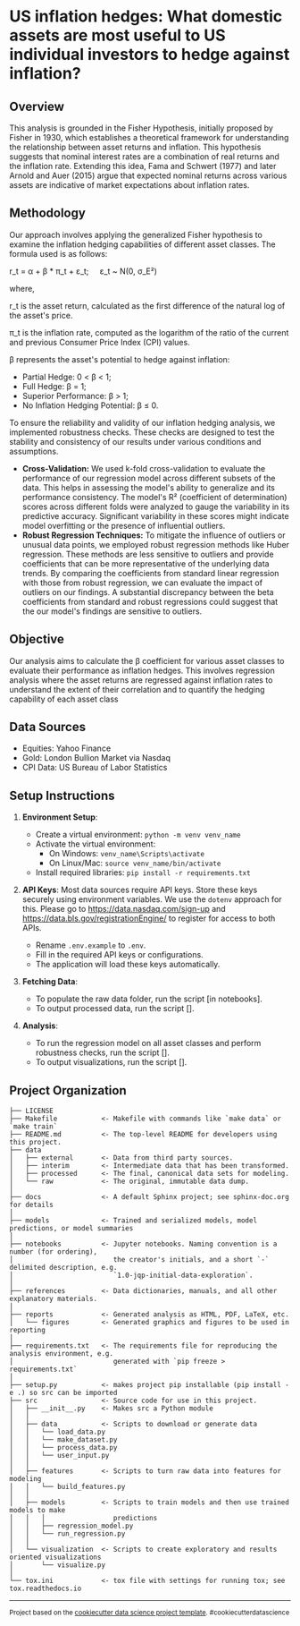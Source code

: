 US inflation hedges: What domestic assets are most useful to US individual investors to hedge against inflation?
==============================
## Overview

This analysis is grounded in the Fisher Hypothesis, initially proposed by Fisher in 1930, which establishes a theoretical framework for understanding the relationship between asset returns and inflation. This hypothesis suggests that nominal interest rates are a combination of real returns and the inflation rate. Extending this idea, Fama and Schwert (1977) and later Arnold and Auer (2015) argue that expected nominal returns across various assets are indicative of market expectations about inflation rates.

## Methodology

Our approach involves applying the generalized Fisher hypothesis to examine the inflation hedging capabilities of different asset classes. The formula used is as follows:

r_t = α + β * π_t + ε_t;&nbsp;&nbsp;&nbsp;&nbsp; ε_t ~ N(0, σ_E²)

where,

r_t is the asset return, calculated as the first difference of the natural log of the asset's price.

π_t is the inflation rate, computed as the logarithm of the ratio of the current and previous Consumer Price Index (CPI) values.

β represents the asset's potential to hedge against inflation:
   - Partial Hedge: 0 < β < 1;
   - Full Hedge: β = 1;
   - Superior Performance: β > 1;
   - No Inflation Hedging Potential: β ≤ 0.

To ensure the reliability and validity of our inflation hedging analysis, we implemented robustness checks. These checks are designed to test the stability and consistency of our results under various conditions and assumptions.
   - **Cross-Validation:** We used k-fold cross-validation to evaluate the performance of our regression model across different subsets of the data. This helps in assessing the model's ability to generalize and its performance consistency. The model's R² (coefficient of determination) scores across different folds were analyzed to gauge the variability in its predictive accuracy. Significant variability in these scores might indicate model overfitting or the presence of influential outliers.
   - **Robust Regression Techniques:** To mitigate the influence of outliers or unusual data points, we employed robust regression methods like Huber regression. These methods are less sensitive to outliers and provide coefficients that can be more representative of the underlying data trends. By comparing the coefficients from standard linear regression with those from robust regression, we can evaluate the impact of outliers on our findings. A substantial discrepancy between the beta coefficients from standard and robust regressions could suggest that the our model's findings are sensitive to outliers.
   
## Objective
Our analysis aims to calculate the β coefficient for various asset classes to evaluate their performance as inflation hedges. This involves regression analysis where the asset returns are regressed against inflation rates to understand the extent of their correlation and to quantify the hedging capability of each asset class

## Data Sources
- Equities: Yahoo Finance
- Gold: London Bullion Market via Nasdaq
- CPI Data: US Bureau of Labor Statistics

## Setup Instructions
1. **Environment Setup**:
   - Create a virtual environment: `python -m venv venv_name`
   - Activate the virtual environment:
     - On Windows: `venv_name\Scripts\activate`
     - On Linux/Mac: `source venv_name/bin/activate`
   - Install required libraries: `pip install -r requirements.txt`

2. **API Keys**:
   Most data sources require API keys. Store these keys securely using environment variables. We use the `dotenv` approach for this. Please go to https://data.nasdaq.com/sign-up and https://data.bls.gov/registrationEngine/ to register for access to both APIs.
   - Rename `.env.example` to `.env`.
   - Fill in the required API keys or configurations.
   - The application will load these keys automatically.

3. **Fetching Data**:
   - To populate the raw data folder, run the script [in notebooks].
   - To output processed data, run the script [].

4. **Analysis**:
   - To run the regression model on all asset classes and perform robustness checks, run the script [].
   - To output visualizations, run the script []. 
   
 
Project Organization
------------

    ├── LICENSE
    ├── Makefile           <- Makefile with commands like `make data` or `make train`
    ├── README.md          <- The top-level README for developers using this project.
    ├── data
    │   ├── external       <- Data from third party sources.
    │   ├── interim        <- Intermediate data that has been transformed.
    │   ├── processed      <- The final, canonical data sets for modeling.
    │   └── raw            <- The original, immutable data dump.
    │
    ├── docs               <- A default Sphinx project; see sphinx-doc.org for details
    │
    ├── models             <- Trained and serialized models, model predictions, or model summaries
    │
    ├── notebooks          <- Jupyter notebooks. Naming convention is a number (for ordering),
    │                         the creator's initials, and a short `-` delimited description, e.g.
    │                         `1.0-jqp-initial-data-exploration`.
    │
    ├── references         <- Data dictionaries, manuals, and all other explanatory materials.
    │
    ├── reports            <- Generated analysis as HTML, PDF, LaTeX, etc.
    │   └── figures        <- Generated graphics and figures to be used in reporting
    │
    ├── requirements.txt   <- The requirements file for reproducing the analysis environment, e.g.
    │                         generated with `pip freeze > requirements.txt`
    │
    ├── setup.py           <- makes project pip installable (pip install -e .) so src can be imported
    ├── src                <- Source code for use in this project.
    │   ├── __init__.py    <- Makes src a Python module
    │   │
    │   ├── data           <- Scripts to download or generate data
    │   │   └── load_data.py    
    │   │   └── make_dataset.py
    │   │   └── process_data.py
    │   │   └── user_input.py
    │   │
    │   ├── features       <- Scripts to turn raw data into features for modeling
    │   │   └── build_features.py
    │   │
    │   ├── models         <- Scripts to train models and then use trained models to make
    │   │   │                 predictions
    │   │   ├── regression_model.py
    │   │   └── run_regression.py
    │   │
    │   └── visualization  <- Scripts to create exploratory and results oriented visualizations
    │       └── visualize.py
    │
    └── tox.ini            <- tox file with settings for running tox; see tox.readthedocs.io


--------

<p><small>Project based on the <a target="_blank" href="https://drivendata.github.io/cookiecutter-data-science/">cookiecutter data science project template</a>. #cookiecutterdatascience</small></p>
